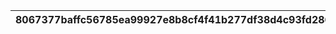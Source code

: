 |8067377baffc56785ea99927e8b8cf4f41b277df38d4c93fd28646bb9b6b30c3|35764f0454cbc05285b64e40584f53038932a9986276454bdd28042fc2e2172e|d61276deb0cc25709514539041728d5d1ffa9fd8fd062108e36990e0edd2f158|b27c9d4bd7e5d6677708740ea459ff0c5cc56e77371f49188f79d78ee9bc1b41|0a442ab3d9ec41e90422debd8b9a78b61b9ff50bdd636636aa3424ba45d27ae9|50f85032159f99f310e5a495c39f82e55cf5e142dd5c31d97b7648e2f55adeb1|eb6236f71d0132aa5e060c8f63a728583398ed7389415290883253116d0360c0|cf8180704cec884e90b4c4f6b4f8b7bba401553d7c451de73a1d6630beff9e7a|3a0a667fe7c511154d1c4943c409d880b9cbe264ee5ed3ec2938b9d48f246695|6963fb327e8fb704594da5775a4a6409e0926967dbef965740fffe2446e8b7a5|4ad4911cfa771c771f657847bcdce6ca66620e5c604c2690dc30491198cd5dd4|6dc1654bec50b05e03b9603c44fcb025a23859809c2ef3001ae441ce5d21ee9a|90760780eb9170e53c8a9a025ecc47fef4633a82b9d08b45182606114fd9df4e|2042024c2a2fd90235eea087826c0b925df92c5fa2ee84b26d068d29ae11d0e2|983cf2fdab09e25125f005eeb0feaa5556ba83fb674b698742985dd4093d8196|87d2b0013c3775d9999baffc222ea6f0e3e924901b8c8884b0a63c7afe4ac22b|cdb0f00f602981d8f05617bc68bccaf00ca1766988710618167ba6f7db97af37|a3f7dbbf23e245cba7e5dfc3fb116850c57f7cef262210d40e2a81b670951364|f7b3e2242394afa12880b122351b071c4a6531570bb1f55775fc89e9004a7911|ac02cdfb85e17eb0e6883f5ec9bd839111bc5709cbd9c5a99542c21afc7c6235|
| --- | --- | --- | --- | --- | --- | --- | --- | --- | --- | --- | --- | --- | --- | --- | --- | --- | --- | --- | --- |